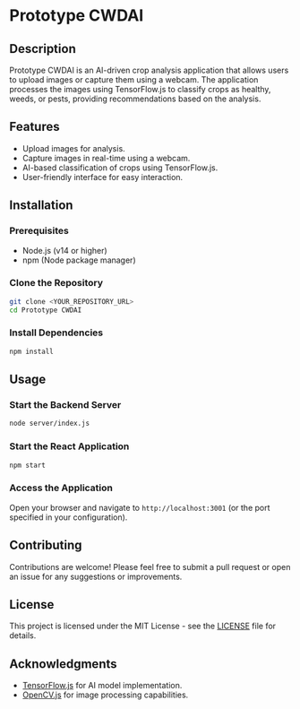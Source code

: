 # Prototype CWDAI

## Description
Prototype CWDAI is an AI-driven crop analysis application that allows users to upload images or capture them using a webcam. The application processes the images using TensorFlow.js to classify crops as healthy, weeds, or pests, providing recommendations based on the analysis.

## Features
- Upload images for analysis.
- Capture images in real-time using a webcam.
- AI-based classification of crops using TensorFlow.js.
- User-friendly interface for easy interaction.

## Installation

### Prerequisites
- Node.js (v14 or higher)
- npm (Node package manager)

### Clone the Repository
```bash
git clone <YOUR_REPOSITORY_URL>
cd Prototype CWDAI
```

### Install Dependencies
```bash
npm install
```

## Usage

### Start the Backend Server
```bash
node server/index.js
```

### Start the React Application
```bash
npm start
```

### Access the Application
Open your browser and navigate to `http://localhost:3001` (or the port specified in your configuration).

## Contributing
Contributions are welcome! Please feel free to submit a pull request or open an issue for any suggestions or improvements.

## License
This project is licensed under the MIT License - see the [LICENSE](LICENSE) file for details.

## Acknowledgments
- [TensorFlow.js](https://www.tensorflow.org/js) for AI model implementation.
- [OpenCV.js](https://opencv.org/opencv-js/) for image processing capabilities.

